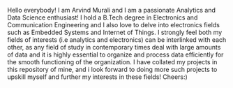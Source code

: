 Hello everybody!
I am Arvind Murali and I am a passionate Analytics and Data Science enthusiast!
I hold a B.Tech degree in Electronics and Communication Engineering and I also love to delve into electronics fields such as Embedded Systems and Internet of Things. 
I strongly feel both my fields of interests (i.e analytics and electronics) can be interlinked with each other, as any field of study in contemporary times deal with large amounts of data and it is highly essential to organize and process data efficiently for the smooth functioning of the organization.
I have collated my projects in this repository of mine, and i look forward to doing more such projects to upskill myself and further my interests in these fields!
Cheers:)
